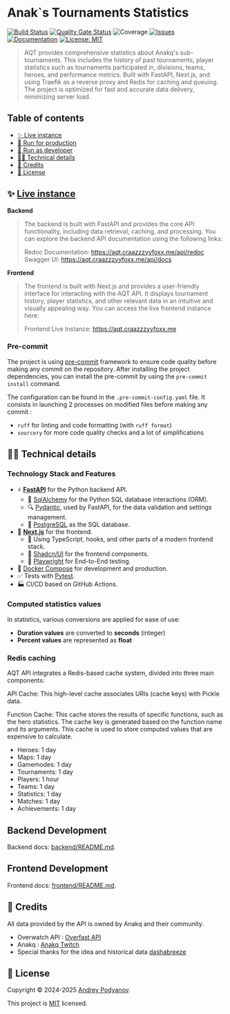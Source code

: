 # Anak`s Tournaments Statistics

[![Build Status](https://github.com/TeKrop/overfast-api/actions/workflows/build.yml/badge.svg?branch=main)](https://github.com/TeKrop/overfast-api/actions/workflows/build.yml)
[![Quality Gate Status](https://sonarcloud.io/api/project_badges/measure?project=TeKrop_overfast-api&metric=alert_status)](https://sonarcloud.io/summary/new_code?id=TeKrop_overfast-api)
![Coverage](https://img.shields.io/endpoint?url=https://gist.githubusercontent.com/TeKrop/1362ebafcd51d3f65dae7935b1d322eb/raw/pytest.json)
[![Issues](https://img.shields.io/github/issues/CraazzzyyFoxx/anak-tournaments)](https://github.com/CraazzzyyFoxx/anak-tournaments)
[![Documentation](https://img.shields.io/badge/documentation-yes-brightgreen.svg)](https://aqt.craazzzyyfoxx.me/api/redoc)
[![License: MIT](https://img.shields.io/github/license/CraazzzyyFoxx/anak-tournaments)](https://github.com/CraazzzyyFoxx/anak-tournaments/blob/master/LICENSE)

> AQT provides comprehensive statistics about Anakq's sub-tournaments. 
> This includes the history of past tournaments, player statistics such as tournaments participated in, divisions, teams, heroes, and performance metrics. 
> Built with FastAPI, Next.js, and using Traefik as a reverse proxy and Redis for caching and queuing. 
> The project is optimized for fast and accurate data delivery, minimizing server load.

## Table of contents

* [✨ Live instance](#-live-instance)
* [🐋 Run for production](#-run-for-production)
* [💽 Run as developer](#-run-as-developer)
* [👨‍💻 Technical details](#-technical-details)
* [🙏 Credits](#-credits)
* [📝 License](#-license)

## ✨ [Live instance](https://aqt.craazzzyyfoxx.me/)

**Backend**
> The backend is built with FastAPI and provides the core API functionality, including data retrieval, caching, and processing. 
> You can explore the backend API documentation using the following links:
> 
>Redoc Documentation: https://aqt.craazzzyyfoxx.me/api/redoc
>Swagger UI: https://aqt.craazzzyyfoxx.me/api/docs

**Frontend**
> The frontend is built with Next.js and provides a user-friendly interface for interacting with the AQT API. 
> It displays tournament history, player statistics, and other relevant data in an intuitive and visually appealing way. 
>You can access the live frontend instance here:
>
> Frontend Live Instance: https://aqt.craazzzyyfoxx.me

### Pre-commit

The project is using [pre-commit](https://pre-commit.com/) framework to ensure code quality before making any commit on the repository. After installing the project dependencies, you can install the pre-commit by using the `pre-commit install` command.

The configuration can be found in the `.pre-commit-config.yaml` file. It consists in launching 2 processes on modified files before making any commit :

- `ruff` for linting and code formatting (with `ruff format`)
- `sourcery` for more code quality checks and a lot of simplifications

## 👨‍💻 Technical details

### Technology Stack and Features

- ⚡ [**FastAPI**](https://fastapi.tiangolo.com) for the Python backend API.
    - 🧰 [SqlAlchemy](https://www.sqlalchemy.org/) for the Python SQL database interactions (ORM).
    - 🔍 [Pydantic](https://docs.pydantic.dev), used by FastAPI, for the data validation and settings management.
    - 💾 [PostgreSQL](https://www.postgresql.org) as the SQL database.
- 🚀 [**Next.js**](https://nextjs.org/) for the frontend.
    - 💃 Using TypeScript, hooks, and other parts of a modern frontend stack.
    - 🎨 [Shadcn/UI](https://ui.shadcn.com/) for the frontend components.
    - 🧪 [Playwright](https://playwright.dev) for End-to-End testing.
- 🐋 [Docker Compose](https://www.docker.com) for development and production.
- ✅ Tests with [Pytest](https://pytest.org).
- 🏭 CI/CD based on GitHub Actions.

### Computed statistics values

In statistics, various conversions are applied for ease of use:

- **Duration values** are converted to **seconds** (integer)
- **Percent values** are represented as **float**

### Redis caching

AQT API integrates a Redis-based cache system, divided into three main components:

API Cache: This high-level cache associates URIs (cache keys) with Pickle data.

Function Cache: This cache stores the results of specific functions, such as the hero statistics. The cache key is generated based on the function name and its arguments. This cache is used to store computed values that are expensive to calculate.

* Heroes: 1 day
* Maps: 1 day
* Gamemodes: 1 day
* Tournaments: 1 day
* Players: 1 hour
* Teams: 1 day
* Statistics: 1 day
* Matches: 1 day
* Achievements: 1 day

## Backend Development

Backend docs: [backend/README.md](./backend/README.md).

## Frontend Development

Frontend docs: [frontend/README.md](./frontend/README.md).

## 🙏 Credits

All data provided by the API is owned by Anakq and their community.

- Overwatch API : [Overfast API](https://github.com/TeKrop/overfast-api)
- Anakq : [Anakq Twitch](https://www.twitch.tv/anakq)
- Special thanks for the idea and historical data [dashabreeze](https://aqt.vercel.app/players)

## 📝 License

Copyright © 2024-2025 [Andrey Podyanov](https://github.com/CraazzzyyFoxx).

This project is [MIT](https://github.com/TeKrop/overfast-api/blob/master/LICENSE) licensed.
